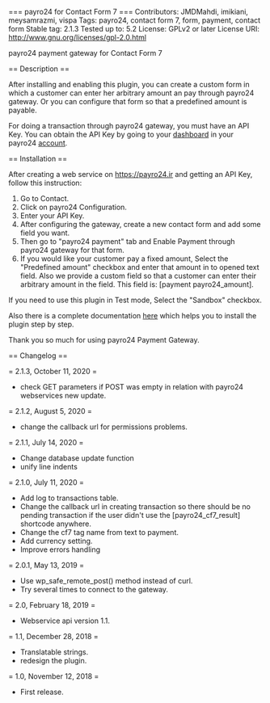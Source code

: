 === payro24 for Contact Form 7 ===
Contributors: JMDMahdi, imikiani, meysamrazmi, vispa
Tags: payro24, contact form 7, form, payment, contact form
Stable tag: 2.1.3
Tested up to: 5.2
License: GPLv2 or later
License URI: http://www.gnu.org/licenses/gpl-2.0.html

payro24 payment gateway for Contact Form 7

== Description ==

After installing and enabling this plugin, you can create a custom form in which a customer can enter her arbitrary amount an pay through payro24 gateway. Or you can configure that form so that a predefined amount is payable.

For doing a transaction through payro24 gateway, you must have an API Key. You can obtain the API Key by going to your [dashboard](https://payro24.ir/dashboard/web-services) in your payro24 [account](https://payro24.ir/user).

== Installation ==

After creating a web service on https://payro24.ir and getting an API Key, follow this instruction:

1. Go to Contact.
2. Click on payro24 Configuration.
3. Enter your API Key.
4. After configuring the gateway, create a new contact form and add some field you want.
5. Then go to "payro24 payment" tab and Enable Payment through payro24 gateway for that form.
6. If you would like your customer pay a fixed amount, Select the "Predefined amount" checkbox and enter that amount in to opened text field. Also we provide a custom field so that a customer can enter their arbitrary amount in the field. This field is: [payment payro24_amount].

If you need to use this plugin in Test mode, Select the "Sandbox" checkbox.

Also there is a complete documentation [here](https://blog.payro24.ir/helps/103) which helps you to install the plugin step by step.

Thank you so much for using payro24 Payment Gateway.

== Changelog ==

= 2.1.3, October 11, 2020 =
* check GET parameters if POST was empty in relation with payro24 webservices new update.

= 2.1.2, August 5, 2020 =
* change the callback url for permissions problems.

= 2.1.1, July 14, 2020 =
* Change database update function
* unify line indents

= 2.1.0, July 11, 2020 =
* Add log to transactions table.
* Change the callback url in creating transaction so there should be no pending transaction if the user didn't use the [payro24_cf7_result] shortcode anywhere.
* Change the cf7 tag name from text to payment.
* Add currency setting.
* Improve errors handling

= 2.0.1, May 13, 2019 =
* Use wp_safe_remote_post() method instead of curl.
* Try several times to connect to the gateway.

= 2.0, February 18, 2019 =
* Webservice api version 1.1.

= 1.1, December 28, 2018 =
* Translatable strings.
* redesign the plugin.

= 1.0, November 12, 2018 =
* First release.

